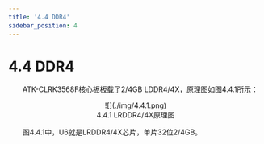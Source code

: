 ```yaml
---
title: '4.4 DDR4'
sidebar_position: 4
---
```


# 4.4 DDR4	

&emsp;&emsp;ATK-CLRK3568F核心板板载了2/4GB LDDR4/4X，原理图如图4.4.1所示：

<center>
![](./img/4.4.1.png)<br />
4.4.1 LRDDR4/4X原理图
</center>

&emsp;&emsp;图4.4.1中，U6就是LRDDR4/4X芯片，单片32位2/4GB。  








